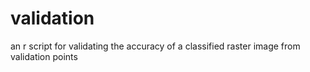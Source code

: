 # validation
an r script for validating the accuracy of a classified raster image from validation points 
